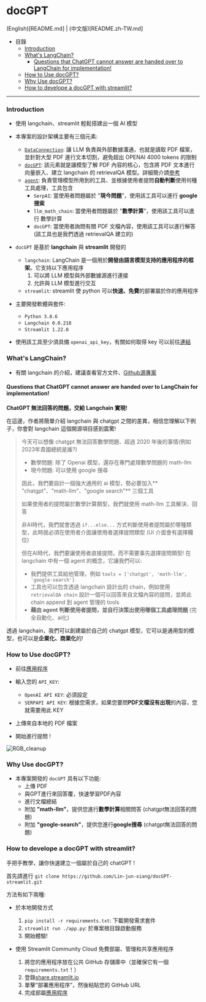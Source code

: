 # docGPT

(English)[README.md] | (中文版)[README.zh-TW.md]



- 目錄
    - [Introduction](#introduction)
    - [What's LangChain?](#whats-langchain)
      - [Questions that ChatGPT cannot answer are handed over to LangChain for implementation!](#questions-that-chatgpt-cannot-answer-are-handed-over-to-langchain-for-implementation)
    - [How to Use docGPT?](#how-to-use-docgpt)
    - [Why Use docGPT?](#why-use-docgpt)
    - [How to develope a docGPT with streamlit?](#how-to-develope-a-docgpt-with-streamlit)

---

### Introduction

* 使用 langchain、streamlit 輕鬆搭建出一個 AI 模型

* 本專案的設計架構主要有三個元素:
    * [`DataConnection`](../model/data_connection.py): 讓 LLM 負責與外部數據溝通，也就是讀取 PDF 檔案，並針對大型 PDF 進行文本切割，避免超出 OPENAI 4000 tokens 的限制
    * [`docGPT`](../docGPT/): 該元素就是讓模型了解 PDF 內容的核心，包含將 PDF 文本進行向量嵌入、建立 langchain 的 retrievalQA 模型。詳細簡介請[參考](https://python.langchain.com/docs/modules/chains/popular/vector_db_qa)
    * [`agent`](../agent/agent.py): 負責管理模型所用到的工具、並根據使用者提問**自動判斷**使用何種工具處理，工具包含
        * `SerpAI`: 當使用者問題屬於 "**現今問題**"，使用該工具可以進行 **google 搜索**
        * `llm_math_chain`: 當使用者問題屬於 "**數學計算**"，使用該工具可以進行 數學計算
        * `docGPT`: 當使用者詢問有關 PDF 文檔內容，使用該工具可以進行解答 (該工具也是我們透過 retrievalQA 建立的)


* `docGPT` 是基於 **langchain** 與 **streamlit** 開發的
    * `langchain`: LangChain 是一個用於**開發由語言模型支持的應用程序的框架**。它支持以下應用程序
        1. 可以將 LLM 模型與外部數據源進行連接
        2. 允許與 LLM 模型進行交互
    * `streamlit`: streamlit 使 python 可以**快速、免費**的部署屬於你的應用程序

* 主要開發軟體與套件:
    * `Python 3.8.6`
    * `Langchain 0.0.218`
    * `Streamlit 1.22.0`

* 使用該工具至少須具備 `openai_api_key`，有關如何取得 key 可以前往[連結](https://platform.openai.com/)


### What's LangChain?

* 有關 langchain 的介紹，建議查看官方文件、[Github源專案](https://github.com/hwchase17/langchain)

#### Questions that ChatGPT cannot answer are handed over to LangChain for implementation!

**ChatGPT 無法回答的問題，交給 Langchain 實現!**

在這邊，作者將簡單介紹 langchain 與 chatgpt 之間的差異，相信您理解以下例子，你會對 langchain 這個開源項目感到震驚!

>今天可以想像 chatgpt 無法回答數學問題、超過 2020 年後的事情(例如2023年貴國總統是誰?)
>
> * 數學問題: 除了 Openai 模型，還存在專門處理數學問題的 math-llm
> * 現今問題: 可以使用 google 搜尋
>
>因此，我們要設計一個強大通用的 ai 模型，勢必要加入** "chatgpt"、"math-llm"、"google search"** 三個工具
>
>如果使用者的提問屬於數學計算類型，我們就使用 math-llm 工具解決、回答
>
>非AI時代，我們就會透過 `if...else...` 方式判斷使用者提問屬於哪種類型，此時就必須在使用者介面讓使用者選擇提問類型
>(UI 介面會有選擇欄位)
>
>但在AI時代，我們要讓使用者直接提問，而不需要事先選擇提問類型!
>在 langchain 中有一個 agent 的概念，它讓我們可以:
>
>  * 我們提供工具給他管理，例如 `tools = ['chatgpt', 'math-llm', 'google-search']`
>  * 工具也可以包含透過 langchain 設計出的 chain，例如使用 `retrievalQA chain` 設計一個可以回答來自文檔內容的提問，並將此 chain append 到 agent 管理的 tools
>  * **藉由 agent 判斷使用者提問，並自行決策出使用哪個工具處理問題** (完全自動化、ai化)

透過 langchain，我們可以創建屬於自己的 chatgpt 模型，它可以是通用型的模型，也可以是**企業化、商業化**的!

### How to Use docGPT?

* 前往[應用程序](https://docgpt-app.streamlit.app/)

* 輸入您的 `API_KEY`:
    * `OpenAI API KEY`: 必須設定
    * `SERPAPI API KEY`: 根據您需求，如果您要問**PDF文檔沒有出現**的內容，您就需要用此 KEY

* 上傳來自本地的 PDF 檔案
* 開始進行提問 ! 

![RGB_cleanup](https://github.com/Lin-jun-xiang/docGPT-streamlit/blob/main/img/docGPT.gif?raw=true)


### Why Use docGPT?

* 本專案開發的 `docGPT` 具有以下功能:
  * 上傳 PDF
  * 與GPT進行來回答覆，快速學習PDF內容
  * 進行文檔總結
  * 附加 **"math-llm"**，提供您進行**數學計算**相關問答 (chatgpt無法回答的問題)
  * 附加 **"google-search"**，提供您進行**google搜尋** (chatgpt無法回答的問題)


### How to develope a docGPT with streamlit?

手把手教學，讓你快速建立一個屬於自己的 chatGPT !

首先請進行 `git clone https://github.com/Lin-jun-xiang/docGPT-streamlit.git`

方法有如下兩種:

* 於本地開發方式
    1. `pip install -r requirements.txt`: 下載開發需求套件
    2. `streamlit run ./app.py`: 於專案根目錄啟動服務
    3. 開始體驗!

* 使用 Streamlit Community Cloud 免費部屬、管理和共享應用程序
    1. 將您的應用程序放在公共 GitHub 存儲庫中（並確保它有一個 `requirements.txt`！）
    2. 登錄[share.streamlit.io](https://share.streamlit.io/)
    3. 單擊“部署應用程序”，然後粘貼您的 GitHub URL
    4. 完成部屬[應用程序](https://docgpt-app.streamlit.app//)
